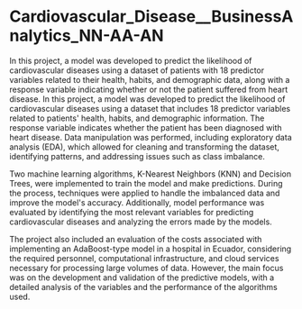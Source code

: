 # Cardiovascular_Disease__BusinessAnalytics_NN-AA-AN
In this project, a model was developed to predict the likelihood of cardiovascular diseases using a dataset of patients with 18 predictor variables related to their health, habits, and demographic data, along with a response variable indicating whether or not the patient suffered from heart disease.
In this project, a model was developed to predict the likelihood of cardiovascular diseases using a dataset that includes 18 predictor variables related to patients' health, habits, and demographic information. The response variable indicates whether the patient has been diagnosed with heart disease. Data manipulation was performed, including exploratory data analysis (EDA), which allowed for cleaning and transforming the dataset, identifying patterns, and addressing issues such as class imbalance.

Two machine learning algorithms, K-Nearest Neighbors (KNN) and Decision Trees, were implemented to train the model and make predictions. During the process, techniques were applied to handle the imbalanced data and improve the model's accuracy. Additionally, model performance was evaluated by identifying the most relevant variables for predicting cardiovascular diseases and analyzing the errors made by the models.

The project also included an evaluation of the costs associated with implementing an AdaBoost-type model in a hospital in Ecuador, considering the required personnel, computational infrastructure, and cloud services necessary for processing large volumes of data. However, the main focus was on the development and validation of the predictive models, with a detailed analysis of the variables and the performance of the algorithms used.
